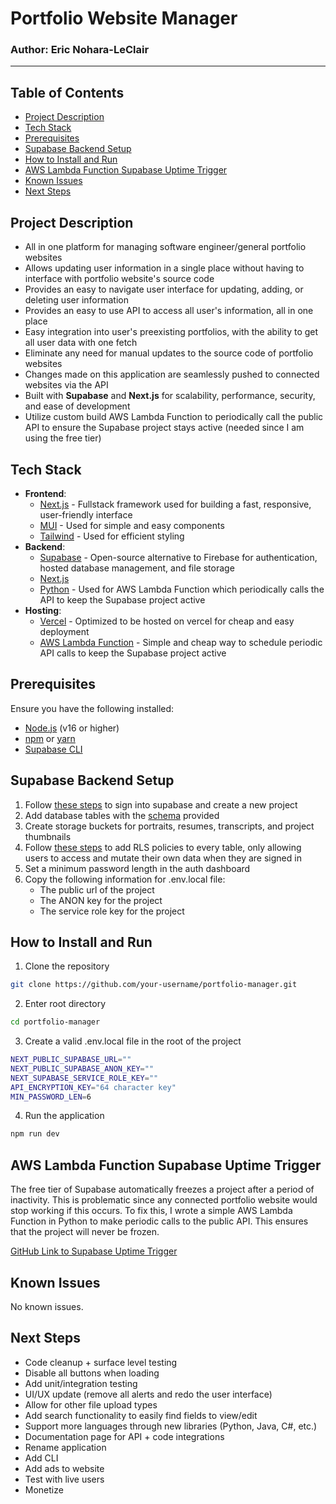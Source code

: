 # Portfolio Website Manager

### Author: Eric Nohara-LeClair

---

## Table of Contents

- [Project Description](#project-description)
- [Tech Stack](#tech-stack)
- [Prerequisites](#prerequisites)
- [Supabase Backend Setup](#supabase-backend-setup)
- [How to Install and Run](#how-to-install-and-run)
- [AWS Lambda Function Supabase Uptime Trigger](#aws-lambda-function-supabase-uptime-trigger)
- [Known Issues](#known-issues)
- [Next Steps](#next-steps)

## Project Description

- All in one platform for managing software engineer/general portfolio websites
- Allows updating user information in a single place without having to interface with portfolio website's source code
- Provides an easy to navigate user interface for updating, adding, or deleting user information
- Provides an easy to use API to access all user's information, all in one place
- Easy integration into user's preexisting portfolios, with the ability to get all user data with one fetch
- Eliminate any need for manual updates to the source code of portfolio websites
- Changes made on this application are seamlessly pushed to connected websites via the API
- Built with **Supabase** and **Next.js** for scalability, performance, security, and ease of development
- Utilize custom build AWS Lambda Function to periodically call the public API to ensure the Supabase project stays active (needed since I am using the free tier)

## Tech Stack

- **Frontend**:
  - [Next.js](https://nextjs.org/) - Fullstack framework used for building a fast, responsive, user-friendly interface
  - [MUI](https://mui.com/) - Used for simple and easy components
  - [Tailwind](https://tailwindcss.com/) - Used for efficient styling
- **Backend**:
  - [Supabase](https://supabase.com/) - Open-source alternative to Firebase for authentication, hosted database management, and file storage
  - [Next.js](https://nextjs.org)
  - [Python](https://www.python.org/) - Used for AWS Lambda Function which periodically calls the API to keep the Supabase project active
- **Hosting**:
  - [Vercel](https://vercel.com/) - Optimized to be hosted on vercel for cheap and easy deployment
  - [AWS Lambda Function](https://aws.amazon.com/lambda/) - Simple and cheap way to schedule periodic API calls to keep the Supabase project active

## Prerequisites

Ensure you have the following installed:

- [Node.js](https://nodejs.org/) (v16 or higher)
- [npm](https://www.npmjs.com/) or [yarn](https://yarnpkg.com/)
- [Supabase CLI](https://supabase.com/docs/guides/cli)

## Supabase Backend Setup

1. Follow [these steps](https://supabase.com/docs/guides/getting-started) to sign into supabase and create a new project
2. Add database tables with the [schema](./doc/assets/schema.pdf) provided
3. Create storage buckets for portraits, resumes, transcripts, and project thumbnails
4. Follow [these steps](https://supabase.com/docs/guides/database/postgres/row-level-security) to add RLS policies to every table, only allowing users to access and mutate their own data when they are signed in
5. Set a minimum password length in the auth dashboard
6. Copy the following information for .env.local file:
   - The public url of the project
   - The ANON key for the project
   - The service role key for the project

## How to Install and Run

1. Clone the repository

```bash
git clone https://github.com/your-username/portfolio-manager.git
```

2. Enter root directory

```bash
cd portfolio-manager
```

3. Create a valid .env.local file in the root of the project

```bash
NEXT_PUBLIC_SUPABASE_URL=""
NEXT_PUBLIC_SUPABASE_ANON_KEY=""
NEXT_SUPABASE_SERVICE_ROLE_KEY=""
API_ENCRYPTION_KEY="64 character key"
MIN_PASSWORD_LEN=6
```

4. Run the application

```bash
npm run dev
```

## AWS Lambda Function Supabase Uptime Trigger

The free tier of Supabase automatically freezes a project after a period of inactivity. This is problematic since any connected portfolio website would stop working if this occurs. To fix this, I wrote a simple AWS Lambda Function in Python to make periodic calls to the public API. This ensures that the project will never be frozen.

[GitHub Link to Supabase Uptime Trigger](https://github.com/EricNohara/Portfolio-Manager-Supabase-Trigger)

## Known Issues

No known issues.

## Next Steps

- Code cleanup + surface level testing
- Disable all buttons when loading
- Add unit/integration testing
- UI/UX update (remove all alerts and redo the user interface)
- Allow for other file upload types
- Add search functionality to easily find fields to view/edit
- Support more languages through new libraries (Python, Java, C#, etc.)
- Documentation page for API + code integrations
- Rename application
- Add CLI
- Add ads to website
- Test with live users
- Monetize
